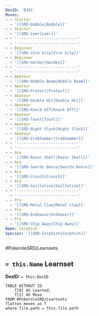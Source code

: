 ```yaml
---
DexID: '0341'
Moves:
- - Starter
  - '[[SRD-Bubble|Bubble]]'
- - Starter
  - '[[SRD-Leer|Leer]]'
- - '---------------------------'
  - '---------------------------'
- - Beginner
  - '[[SRD-Vice Grip|Vice Grip]]'
- - Beginner
  - '[[SRD-Harden|Harden]]'
- - '---------------------------'
  - '---------------------------'
- - Amateur
  - '[[SRD-Bubble Beam|Bubble Beam]]'
- - Amateur
  - '[[SRD-Protect|Protect]]'
- - Amateur
  - '[[SRD-Double Hit|Double Hit]]'
- - Amateur
  - '[[SRD-Knock Off|Knock Off]]'
- - Amateur
  - '[[SRD-Taunt|Taunt]]'
- - Amateur
  - '[[SRD-Night Slash|Night Slash]]'
- - Amateur
  - '[[SRD-Crabhammer|Crabhammer]]'
- - '---------------------------'
  - '---------------------------'
- - Ace
  - '[[SRD-Razor Shell|Razor Shell]]'
- - Ace
  - '[[SRD-Swords Dance|Swords Dance]]'
- - Ace
  - '[[SRD-Crunch|Crunch]]'
- - Ace
  - '[[SRD-Guillotine|Guillotine]]'
- - '---------------------------'
  - '---------------------------'
- - Pro
  - '[[SRD-Metal Claw|Metal Claw]]'
- - Pro
  - '[[SRD-Endeavor|Endeavor]]'
- - Pro
  - '[[SRD-Chip Away|Chip Away]]'
Name: Corphish
Species: '[[SRD-Corphish|Corphish]]'
---
```


#PokeroleSRD/Learnsets

## `= this.Name` Learnset

**DexID:** `= this.DexID`

```dataview
TABLE WITHOUT ID
    T[0] AS Learned,
    T[1] AS Move
FROM #PokeroleSRD/Learnsets
flatten moves as T
where file.path = this.file.path
```
